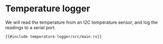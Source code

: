 # Temperature logger

We will read the temperature from an I2C temperature sensor, and log the readings to a serial port.

```rust,should_panic
{{#include temperature-logger/src/main.rs}}
```
